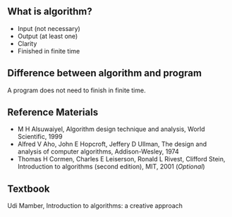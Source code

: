 ## What is algorithm?
- Input (not necessary)
- Output (at least one)
- Clarity
- Finished in finite time

## Difference between algorithm and program
A program does not need to finish in finite time.

## Reference Materials
- M H Alsuwaiyel, Algorithm design technique and analysis, World Scientific, 1999
- Alfred V Aho, John E Hopcroft, Jeffery D Ullman, The design and analysis of computer algorithms, Addison-Wesley, 1974
- Thomas H Cormen, Charles E Leiserson, Ronald L Rivest, Clifford Stein, Introduction to algorithms (second edition), MIT, 2001 (_Optional_)

## Textbook
Udi Mamber, Introduction to algorithms: a creative approach

